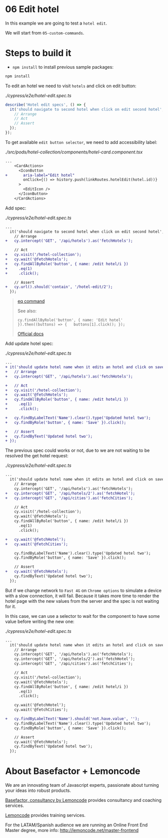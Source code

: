 # 06 Edit hotel

In this example we are going to test a `hotel edit`.

We will start from `05-custom-commands`.

# Steps to build it

- `npm install` to install previous sample packages:

```bash
npm install
```

To edit an hotel we need to visit `hotels` and click on edit button:

_./cypress/e2e/hotel-edit.spec.ts_

```javascript
describe('Hotel edit specs', () => {
  it('should navigate to second hotel when click on edit second hotel', () => {
    // Arrange
    // Act
    // Assert
  });
});
```

To get available `edit button selector`, we need to add accessibility label:

_./src/pods/hotel-collection/components/hotel-card.component.tsx_

```diff
...
    <CardActions>
      <IconButton
+       aria-label="Edit hotel"
        onClick={() => history.push(linkRoutes.hotelEdit(hotel.id))}
      >
        <EditIcon />
      </IconButton>
    </CardActions>
```

Add spec:

_./cypress/e2e/hotel-edit.spec.ts_

```diff
...
  it('should navigate to second hotel when click on edit second hotel', () => {
    // Arrange
+   cy.intercept('GET', '/api/hotels').as('fetchHotels');

    // Act
+   cy.visit('/hotel-collection');
+   cy.wait('@fetchHotels');
+   cy.findAllByRole('button', { name: /edit hotel/i })
+     .eq(1)
+     .click();

    // Assert
+   cy.url().should('contain', '/hotel-edit/2');
  });

```
> [eq command](https://docs.cypress.io/api/commands/eq)
>
> See also:
>
> `cy.findAllByRole('button', { name: 'Edit hotel' }).then((buttons) => {   buttons[1].click(); });`
>
> [Official docs](https://docs.cypress.io/api/commands/then)

Add update hotel spec:

_./cypress/e2e/hotel-edit.spec.ts_

```diff
...
+ it('should update hotel name when it edits an hotel and click on save button', () => {
+   // Arrange
+   cy.intercept('GET', '/api/hotels').as('fetchHotels');

+   // Act
+   cy.visit('/hotel-collection');
+   cy.wait('@fetchHotels');
+   cy.findAllByRole('button', { name: /edit hotel/i })
+     .eq(1)
+     .click();

+   cy.findByLabelText('Name').clear().type('Updated hotel two');
+   cy.findByRole('button', { name: 'Save' }).click();

+   // Assert
+   cy.findByText('Updated hotel two');
+ });
```

The previous spec could works or not, due to we are not waiting to be resolved the get hotel request:

_./cypress/e2e/hotel-edit.spec.ts_

```diff
...
  it('should update hotel name when it edits an hotel and click on save button', () => {
    // Arrange
    cy.intercept('GET', '/api/hotels').as('fetchHotels');
+   cy.intercept('GET', '/api/hotels/2').as('fetchHotel');
+   cy.intercept('GET', '/api/cities').as('fetchCities');

    // Act
    cy.visit('/hotel-collection');
    cy.wait('@fetchHotels');
    cy.findAllByRole('button', { name: /edit hotel/i })
      .eq(1)
      .click();

+   cy.wait('@fetchHotel');
+   cy.wait('@fetchCities');

    cy.findByLabelText('Name').clear().type('Updated hotel two');
    cy.findByRole('button', { name: 'Save' }).click();

    // Assert
+   cy.wait('@fetchHotels');
    cy.findByText('Updated hotel two');
  });
```

But if we change network to `Fast 4G` on `Chrome options` to simulate a device with a slow connection, it will fail. Because it takes more time to render the hotel page with the new values from the server and the spec is not waiting for it.

In this case, we can use a selector to wait for the component to have some value before writing the new one:

_./cypress/e2e/hotel-edit.spec.ts_

```diff
...
  it('should update hotel name when it edits an hotel and click on save button', () => {
    // Arrange
    cy.intercept('GET', '/api/hotels').as('fetchHotels');
    cy.intercept('GET', '/api/hotels/2').as('fetchHotel');
    cy.intercept('GET', '/api/cities').as('fetchCities');

    // Act
    cy.visit('/hotel-collection');
    cy.wait('@fetchHotels');
    cy.findAllByRole('button', { name: /edit hotel/i })
      .eq(1)
      .click();

    cy.wait('@fetchHotel');
    cy.wait('@fetchCities');

+   cy.findByLabelText('Name').should('not.have.value', '');
    cy.findByLabelText('Name').clear().type('Updated hotel two');
    cy.findByRole('button', { name: 'Save' }).click();

    // Assert
    cy.wait('@fetchHotels');
    cy.findByText('Updated hotel two');
  });
```

# About Basefactor + Lemoncode

We are an innovating team of Javascript experts, passionate about turning your ideas into robust products.

[Basefactor, consultancy by Lemoncode](http://www.basefactor.com) provides consultancy and coaching services.

[Lemoncode](http://lemoncode.net/services/en/#en-home) provides training services.

For the LATAM/Spanish audience we are running an Online Front End Master degree, more info: http://lemoncode.net/master-frontend
